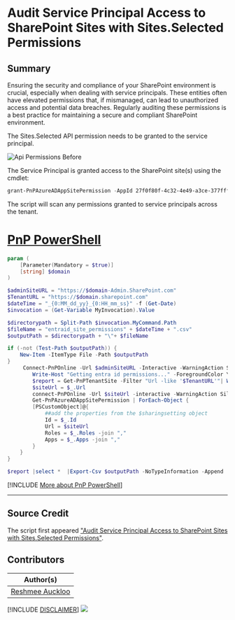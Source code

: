 

# Audit Service Principal Access to SharePoint Sites with Sites.Selected Permissions 

## Summary

Ensuring the security and compliance of your SharePoint environment is crucial, especially when dealing with service principals. These entities often have elevated permissions that, if mismanaged, can lead to unauthorized access and potential data breaches. Regularly auditing these permissions is a best practice for maintaining a secure and compliant SharePoint environment.

The Sites.Selected API permission needs to be granted to the service principal. 

![Api Permissions Before](./assets/SitesSelected.png)

The Service Principal is granted access to the SharePoint site(s) using the cmdlet:

```PowerShell
grant-PnPAzureADAppSitePermission -AppId 27f0f80f-4c32-4e49-a3ce-377fff559532 -DisplayName  p-m365  -Permissions FullControl
```

The script will scan any permissions granted to service principals across the tenant.

# [PnP PowerShell](#tab/pnpps)

```powershell
param (
    [Parameter(Mandatory = $true)]
    [string] $domain
)

$adminSiteURL = "https://$domain-Admin.SharePoint.com"
$TenantURL = "https://$domain.sharepoint.com"
$dateTime = "_{0:MM_dd_yy}_{0:HH_mm_ss}" -f (Get-Date)
$invocation = (Get-Variable MyInvocation).Value

$directorypath = Split-Path $invocation.MyCommand.Path
$fileName = "entraid_site_permissions" + $dateTime + ".csv"
$outputPath = $directorypath + "\"+ $fileName

if (-not (Test-Path $outputPath)) {
    New-Item -ItemType File -Path $outputPath
}
     Connect-PnPOnline -Url $adminSiteURL -Interactive -WarningAction SilentlyContinue
        Write-Host "Getting entra id permissions..." -ForegroundColor Yellow
        $report = Get-PnPTenantSite -Filter "Url -like '$TenantURL'"| Where-Object { $_.Template -ne 'RedirectSite#0' }  | foreach-object {
        $siteUrl = $_.Url
        connect-PnPOnline -Url $siteUrl -interactive -WarningAction SilentlyContinue
        Get-PnPAzureADAppSitePermission | ForEach-Object {
        [PSCustomObject]@{
            ##add the properties from the $sharingsetting object
            Id = $_.Id
            Url = $siteUrl
            Roles = $_.Roles -join ","
            Apps = $_.Apps -join ","
        }
    }
}

$report |select *  |Export-Csv $outputPath -NoTypeInformation -Append
```

[!INCLUDE [More about PnP PowerShell](../../docfx/includes/MORE-PNPPS.md)]

***

## Source Credit

The script first appeared  ["Audit Service Principal Access to SharePoint Sites with Sites.Selected Permissions"](https://reshmeeauckloo.com/posts/powershell-sharepoint-get-entraid-permissions/).


## Contributors

| Author(s) |
|-----------|
| [Reshmee Auckloo](https://github.com/reshmee011)|


[!INCLUDE [DISCLAIMER](../../docfx/includes/DISCLAIMER.md)]
<img src="https://m365-visitor-stats.azurewebsites.net/script-samples/scripts/spo-serviceprincipals-sites.selected-permission-sites" aria-hidden="true" />
